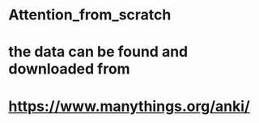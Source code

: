 # Attention_from_scratch

# the data can be found and downloaded from
# https://www.manythings.org/anki/
